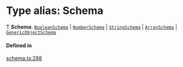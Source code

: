 # Type alias: Schema

Ƭ **Schema**: [`BooleanSchema`](../interfaces/BooleanSchema.md) \| [`NumberSchema`](NumberSchema.md) \| [`StringSchema`](../interfaces/StringSchema.md) \| [`ArraySchema`](../interfaces/ArraySchema.md) \| [`GenericObjectSchema`](GenericObjectSchema.md)

#### Defined in

[schema.ts:288](https://github.com/coda/packs-sdk/blob/main/schema.ts#L288)
